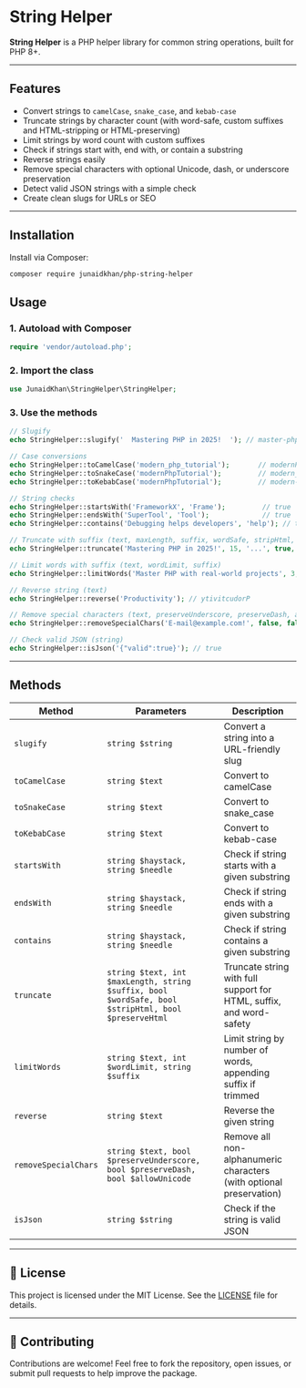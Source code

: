 # String Helper

**String Helper** is a PHP helper library for common string operations, built for PHP 8+.

---

##  Features

-  Convert strings to `camelCase`, `snake_case`, and `kebab-case`
-  Truncate strings by character count (with word-safe, custom suffixes and HTML-stripping or HTML-preserving)
-  Limit strings by word count with custom suffixes
-  Check if strings start with, end with, or contain a substring
-  Reverse strings easily
-  Remove special characters with optional Unicode, dash, or underscore preservation
-  Detect valid JSON strings with a simple check
-  Create clean slugs for URLs or SEO

---

##  Installation

Install via Composer:

```bash
composer require junaidkhan/php-string-helper
```

##  Usage

### 1. Autoload with Composer

```php
require 'vendor/autoload.php';
```

### 2. Import the class

```php
use JunaidKhan\StringHelper\StringHelper;
```

### 3. Use the methods

```php
// Slugify
echo StringHelper::slugify('  Mastering PHP in 2025!  '); // master-php-in-2025

// Case conversions
echo StringHelper::toCamelCase('modern_php_tutorial');       // modernPhpTutorial
echo StringHelper::toSnakeCase('modernPhpTutorial');         // modern_php_tutorial
echo StringHelper::toKebabCase('modernPhpTutorial');         // modern-php-tutorial

// String checks
echo StringHelper::startsWith('FrameworkX', 'Frame');         // true
echo StringHelper::endsWith('SuperTool', 'Tool');             // true
echo StringHelper::contains('Debugging helps developers', 'help'); // true

// Truncate with suffix (text, maxLength, suffix, wordSafe, stripHtml, preserveHtml)
echo StringHelper::truncate('Mastering PHP in 2025!', 15, '...', true, false, false); // Mastering PHP...

// Limit words with suffix (text, wordLimit, suffix)
echo StringHelper::limitWords('Master PHP with real-world projects', 3, '...'); // Master PHP with...

// Reverse string (text)
echo StringHelper::reverse('Productivity'); // ytivitcudorP

// Remove special characters (text, preserveUnderscore, preserveDash, allowUnicode)
echo StringHelper::removeSpecialChars('E-mail@example.com!', false, false, false); // Emailexamplecom

// Check valid JSON (string)
echo StringHelper::isJson('{"valid":true}'); // true
```

---

##  Methods

| Method                          | Parameters                                                                                      | Description                                                                 |
|---------------------------------|--------------------------------------------------------------------------------------------------|-----------------------------------------------------------------------------|
| `slugify`                       | `string $string`                                                                                 | Convert a string into a URL-friendly slug                                   |
| `toCamelCase`                  | `string $text`                                                                                   | Convert to camelCase                                                        |
| `toSnakeCase`                  | `string $text`                                                                                   | Convert to snake_case                                                       |
| `toKebabCase`                  | `string $text`                                                                                   | Convert to kebab-case                                                       |
| `startsWith`                   | `string $haystack, string $needle`                                                               | Check if string starts with a given substring                               |
| `endsWith`                     | `string $haystack, string $needle`                                                               | Check if string ends with a given substring                                 |
| `contains`                     | `string $haystack, string $needle`                                                               | Check if string contains a given substring                                  |
| `truncate`                    | `string $text, int $maxLength, string $suffix, bool $wordSafe, bool $stripHtml, bool $preserveHtml` | Truncate string with full support for HTML, suffix, and word-safety        |
| `limitWords`                  | `string $text, int $wordLimit, string $suffix`                                                   | Limit string by number of words, appending suffix if trimmed                |
| `reverse`                      | `string $text`                                                                                   | Reverse the given string                                                    |
| `removeSpecialChars`          | `string $text, bool $preserveUnderscore, bool $preserveDash, bool $allowUnicode`                 | Remove all non-alphanumeric characters (with optional preservation)         |
| `isJson`                       | `string $string`                                                                                 | Check if the string is valid JSON                                           |

---

## 📄 License

This project is licensed under the MIT License. See the [LICENSE](LICENSE) file for details.

---

## 🙌 Contributing

Contributions are welcome! Feel free to fork the repository, open issues, or submit pull requests to help improve the package.
